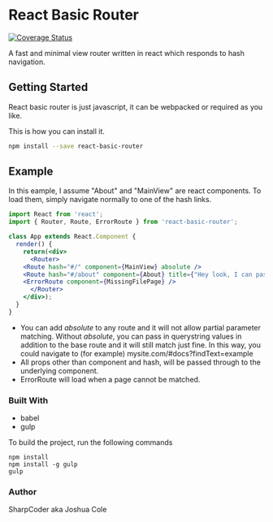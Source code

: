 # React Basic Router
[![Coverage Status](https://coveralls.io/repos/github/SharpCoder/react-basic-router/badge.svg?branch=master)](https://coveralls.io/github/SharpCoder/react-basic-router?branch=master)

A fast and minimal view router written in react which responds to hash navigation.


## Getting Started

React basic router is just javascript, it can be webpacked or required as you like.

This is how you can install it.

```bash
npm install --save react-basic-router
```

## Example

In this eample, I assume "About" and "MainView" are react components. To load them, simply navigate normally to one of the hash links.

```jsx
import React from 'react';
import { Router, Route, ErrorRoute } from 'react-basic-router';

class App extends React.Component {
  render() {
    return(<div>
      <Router>
	<Route hash="#/" component={MainView} absolute />
	<Route hash="#/about" component={About} title={"Hey look, I can pass props"} />
	<ErrorRoute component={MissingFilePage} />
      </Router>
    </div>);
  }
}
```

* You can add _absolute_ to any route and it will not allow partial parameter matching. Without _absolute_, you can pass in querystring values in addition to the base route and it will still match just fine. In this way, you could navigate to (for example) mysite.com/#docs?findText=example
* All props other than component and hash, will be passed through to the underlying component.
* ErrorRoute will load when a page cannot be matched.



### Built With

* babel
* gulp

To build the project, run the following commands
```shell
npm install
npm install -g gulp
gulp
```


### Author

SharpCoder aka Joshua Cole
